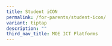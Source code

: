 ```yaml
---
title: Student iCON
permalink: /for-parents/student-icon/
variant: tiptap
description: ""
third_nav_title: MOE ICT Platforms
---
```

<p></p>